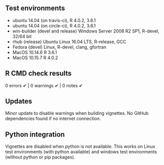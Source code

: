 ## Test environments
* ubuntu 14.04 (on travis-ci), R 4.0.2, 3.6.1
* ubuntu 14.04 (on circle-ci), R 4.0.2, 3.6.1
* win-builder (devel and release) Windows Server 2008 R2 SP1, R-devel, 32/64 bit
* rhub (release) Ubuntu Linux 16.04 LTS, R-release, GCC
* Fedora (devel) Linux, R-devel, clang, gfortran
* MacOS 10.14.6 R 3.6.1 
* MacOS 10.15.7 R 4.0.2

## R CMD check results

0 errors ✔ | 0 warnings ✔ | 0 notes ✔

## Updates

Minor update to disable warnings when building vignettes. No GitHub dependencies found if no internet connection.

## Python integration

Vignettes are disabled when python is not available. This works on Linux test environments (with python available) and windows test environments (without python or pip packages).
